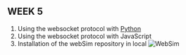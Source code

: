 ## WEEK 5
1. Using the websocket protocol with [Python](https://websockets.readthedocs.io/en/stable/)
2. Using the websocket protocol with JavaScript
3. Installation of the webSim repository in local
	![WebSim](https://raw.githubusercontent.com/dvalladaresv/2019-tfg-david-valladares/master/assets/images/blog/week5.png)
